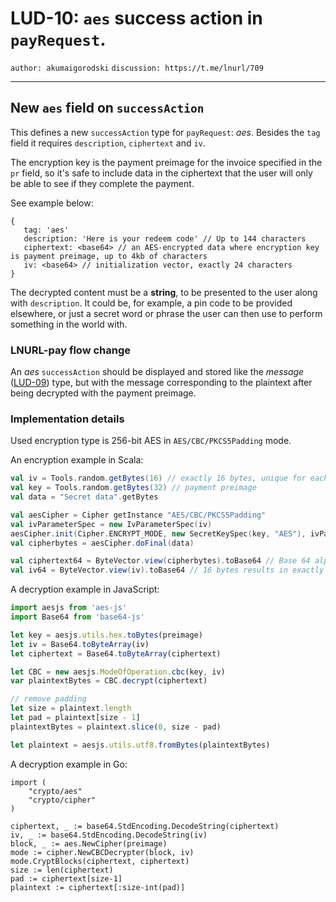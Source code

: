 LUD-10: `aes` success action in `payRequest`.
=============================================

`author: akumaigorodski` `discussion: https://t.me/lnurl/709`

---

## New `aes` field on `successAction`

This defines a new `successAction` type for `payRequest`: _aes_. Besides the `tag` field it requires `description`, `ciphertext` and `iv`.

The encryption key is the payment preimage for the invoice specified in the `pr` field, so it's safe to include data in the ciphertext that the user will only be able to see if they complete the payment.

See example below:

```
{
   tag: 'aes'
   description: 'Here is your redeem code' // Up to 144 characters
   ciphertext: <base64> // an AES-encrypted data where encryption key is payment preimage, up to 4kb of characters
   iv: <base64> // initialization vector, exactly 24 characters
}
```

The decrypted content must be a **string**, to be presented to the user along with `description`. It could be, for example, a pin code to be provided elsewhere, or just a secret word or phrase the user can then use to perform something in the world with.

### LNURL-pay flow change

An _aes_ `successAction` should be displayed and stored like the _message_ ([LUD-09](09.md)) type, but with the message corresponding to the plaintext after being decrypted with the payment preimage.

### Implementation details

Used encryption type is 256-bit AES in `AES/CBC/PKCS5Padding` mode.

An encryption example in Scala:

```scala
val iv = Tools.random.getBytes(16) // exactly 16 bytes, unique for each secret
val key = Tools.random.getBytes(32) // payment preimage
val data = "Secret data".getBytes

val aesCipher = Cipher getInstance "AES/CBC/PKCS5Padding"
val ivParameterSpec = new IvParameterSpec(iv)
aesCipher.init(Cipher.ENCRYPT_MODE, new SecretKeySpec(key, "AES"), ivParameterSpec)
val cipherbytes = aesCipher.doFinal(data)

val ciphertext64 = ByteVector.view(cipherbytes).toBase64 // Base 64 alphabet as defined by http://tools.ietf.org/html/rfc4648#section-4 RF4648 section 4. Whitespace is ignored.
val iv64 = ByteVector.view(iv).toBase64 // 16 bytes results in exactly 24 characters
```

A decryption example in JavaScript:

```js
import aesjs from 'aes-js'
import Base64 from 'base64-js'

let key = aesjs.utils.hex.toBytes(preimage)
let iv = Base64.toByteArray(iv)
let ciphertext = Base64.toByteArray(ciphertext)

let CBC = new aesjs.ModeOfOperation.cbc(key, iv)
var plaintextBytes = CBC.decrypt(ciphertext)

// remove padding
let size = plaintext.length
let pad = plaintext[size - 1]
plaintextBytes = plaintext.slice(0, size - pad)

let plaintext = aesjs.utils.utf8.fromBytes(plaintextBytes)
```

A decryption example in Go:

```golang
import (
	"crypto/aes"
	"crypto/cipher"
)

ciphertext, _ := base64.StdEncoding.DecodeString(ciphertext)
iv, _ := base64.StdEncoding.DecodeString(iv)
block, _ := aes.NewCipher(preimage)
mode := cipher.NewCBCDecrypter(block, iv)
mode.CryptBlocks(ciphertext, ciphertext)
size := len(ciphertext)
pad := ciphertext[size-1]
plaintext := ciphertext[:size-int(pad)]
```
